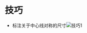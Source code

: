 # 技巧

- 标注关于中心线对称的尺寸![技巧1](https://gitee.com/zr001/writeimges/raw/master/images/image-20200905102537121.png)
